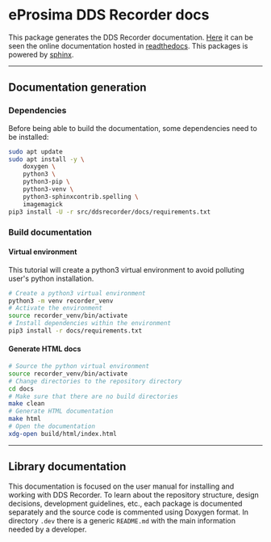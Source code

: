 # eProsima DDS Recorder docs

This package generates the DDS Recorder documentation.
[Here](https://eprosima-dds-recorder.readthedocs.io/en/latest/) it can be seen the online documentation hosted in
[readthedocs](https://readthedocs.org/).
This packages is powered by [sphinx](https://www.sphinx-doc.org/en/master/).

---

## Documentation generation

### Dependencies

Before being able to build the documentation, some dependencies need to be installed:

```bash
sudo apt update
sudo apt install -y \
    doxygen \
    python3 \
    python3-pip \
    python3-venv \
    python3-sphinxcontrib.spelling \
    imagemagick
pip3 install -U -r src/ddsrecorder/docs/requirements.txt
```

### Build documentation

#### Virtual environment

This tutorial will create a python3 virtual environment to avoid polluting user's python installation.

```bash
# Create a python3 virtual environment
python3 -m venv recorder_venv
# Activate the environment
source recorder_venv/bin/activate
# Install dependencies within the environment
pip3 install -r docs/requirements.txt
```

#### Generate HTML docs

```bash
# Source the python virtual environment
source recorder_venv/bin/activate
# Change directories to the repository directory
cd docs
# Make sure that there are no build directories
make clean
# Generate HTML documentation
make html
# Open the documentation
xdg-open build/html/index.html
```

---

## Library documentation

This documentation is focused on the user manual for installing and working with DDS Recorder.
To learn about the repository structure, design decisions, development guidelines, etc.,
each package is documented separately and the source code is commented using Doxygen format.
In directory `.dev` there is a generic `README.md` with the main information needed by a developer.
